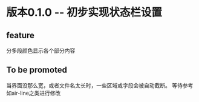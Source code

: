 # 版本0.1.0 -- 初步实现状态栏设置

## feature

分多段颜色显示各个部分内容

## To be promoted

当界面没那么宽，或者文件名太长时，一些区域或字段会被自动截断。
等待参考如air-line之类进行修改

